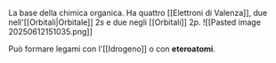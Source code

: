La base della chimica organica. 
Ha quattro [[Elettroni di Valenza]], due nell'[[Orbitali|Orbitale]] $2s$ e due negli [[Orbitali]] $2p$.
![[Pasted image 20250612151035.png]]

Può formare legami con l'[[Idrogeno]] o con __eteroatomi__.

